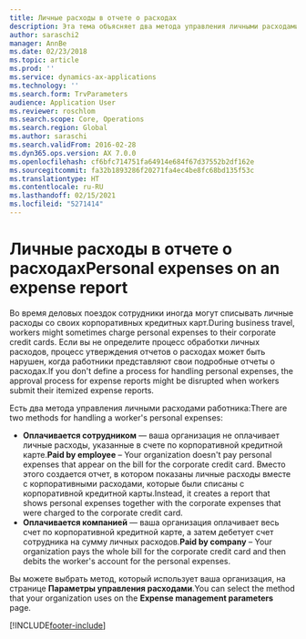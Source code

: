 ```yaml
---
title: Личные расходы в отчете о расходах
description: Эта тема объясняет два метода управления личными расходами работника в Microsoft Dynamics 365 Finance.
author: saraschi2
manager: AnnBe
ms.date: 02/23/2018
ms.topic: article
ms.prod: ''
ms.service: dynamics-ax-applications
ms.technology: ''
ms.search.form: TrvParameters
audience: Application User
ms.reviewer: roschlom
ms.search.scope: Core, Operations
ms.search.region: Global
ms.author: saraschi
ms.search.validFrom: 2016-02-28
ms.dyn365.ops.version: AX 7.0.0
ms.openlocfilehash: cf6bfc714751fa64914e684f67d37552b2df162e
ms.sourcegitcommit: fa32b1893286f20271fa4ec4be8fc68bd135f53c
ms.translationtype: HT
ms.contentlocale: ru-RU
ms.lasthandoff: 02/15/2021
ms.locfileid: "5271414"
---
```

# <a name="personal-expenses-on-an-expense-report"></a><span data-ttu-id="d939b-103">Личные расходы в отчете о расходах</span><span class="sxs-lookup"><span data-stu-id="d939b-103">Personal expenses on an expense report</span></span>

<span data-ttu-id="d939b-104">Во время деловых поездок сотрудники иногда могут списывать личные расходы со своих корпоративных кредитных карт.</span><span class="sxs-lookup"><span data-stu-id="d939b-104">During business travel, workers might sometimes charge personal expenses to their corporate credit cards.</span></span> <span data-ttu-id="d939b-105">Если вы не определите процесс обработки личных расходов, процесс утверждения отчетов о расходах может быть нарушен, когда работники представляют свои подробные отчеты о расходах.</span><span class="sxs-lookup"><span data-stu-id="d939b-105">If you don't define a process for handling personal expenses, the approval process for expense reports might be disrupted when workers submit their itemized expense reports.</span></span> 

<span data-ttu-id="d939b-106">Есть два метода управления личными расходами работника:</span><span class="sxs-lookup"><span data-stu-id="d939b-106">There are two methods for handling a worker's personal expenses:</span></span>

- <span data-ttu-id="d939b-107">**Оплачивается сотрудником** — ваша организация не оплачивает личные расходы, указанные в счете по корпоративной кредитной карте.</span><span class="sxs-lookup"><span data-stu-id="d939b-107">**Paid by employee** – Your organization doesn't pay personal expenses that appear on the bill for the corporate credit card.</span></span> <span data-ttu-id="d939b-108">Вместо этого создается отчет, в котором показаны личные расходы вместе с корпоративными расходами, которые были списаны с корпоративной кредитной карты.</span><span class="sxs-lookup"><span data-stu-id="d939b-108">Instead, it creates a report that shows personal expenses together with the corporate expenses that were charged to the corporate credit card.</span></span>
- <span data-ttu-id="d939b-109">**Оплачивается компанией** — ваша организация оплачивает весь счет по корпоративной кредитной карте, а затем дебетует счет сотрудника на сумму личных расходов.</span><span class="sxs-lookup"><span data-stu-id="d939b-109">**Paid by company** – Your organization pays the whole bill for the corporate credit card and then debits the worker's account for the personal expenses.</span></span>

<span data-ttu-id="d939b-110">Вы можете выбрать метод, который использует ваша организация, на странице **Параметры управления расходами**.</span><span class="sxs-lookup"><span data-stu-id="d939b-110">You can select the method that your organization uses on the **Expense management parameters** page.</span></span>


[!INCLUDE[footer-include](../includes/footer-banner.md)]